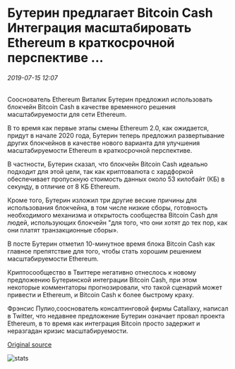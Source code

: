 # Бутерин предлагает Bitcoin Cash Интеграция масштабировать Ethereum в краткосрочной перспективе ...

###### 2019-07-15 12:07

Сооснователь Ethereum Виталик Бутерин предложил использовать блокчейн Bitcoin Cash в качестве временного решения масштабируемости для сети Ethereum.

В то время как первые этапы смены Ethereum 2.0, как ожидается, придут в начале 2020 года, Бутерин теперь предложил развертывание других блокчейнов в качестве нового варианта для улучшения масштабируемости Ethereum в краткосрочной перспективе.

В частности, Бутерин сказал, что блокчейн Bitcoin Cash идеально подходит для этой цели, так как криптовалюта с хардфоркой обеспечивает пропускную стоимость данных около 53 килобайт (КБ) в секунду, в отличие от 8 КБ Ethereum.

Кроме того, Бутерин изложил три другие веские причины для использования блокчейна, в том числе низкие сборы, готовность необходимого механизма и открытость сообщества Bitcoin Cash для людей, использующих блокчейн "для того, что они хотят до тех пор, как они платят транзакционные сборы».

В посте Бутерин отметил 10-минутное время блока Bitcoin Cash как главное препятствие для того, чтобы стать хорошим решением масштабируемости Ethereum.

Криптосообщество в Твиттере негативно отнеслось к новому предложению Бутеринской интеграции Bitcoin Cash, при этом некоторые комментаторы прогнозировали, что такой сценарий может привести и Ethereum, и Bitcoin Cash к более быстрому краху.

Фрэнсис Пулио,сооснователь консалтинговой фирмы Catallaxy, написал в Twitter, что недавнее предложение Бутерин означает провал проекта Ethereum, в то время как интеграция Bitcoin просто задержит и неразгадан кризис масштабируемости.

[Original source](https://cointelegraph.com/news/buterin-proposes-bitcoin-cash-integration-to-scale-ethereum-in-short-term)

![stats](https://c.statcounter.com/11760860/0/a89fa40b/1/ "stats")